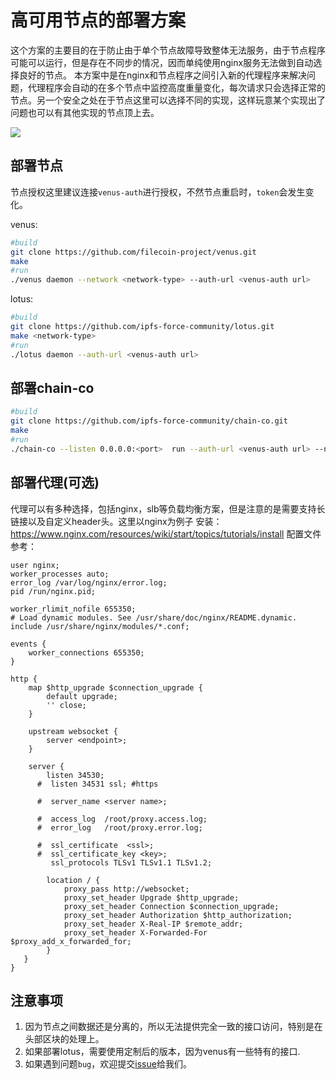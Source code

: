# 高可用节点的部署方案

这个方案的主要目的在于防止由于单个节点故障导致整体无法服务，由于节点程序可能可以运行，但是存在不同步的情况，因而单纯使用nginx服务无法做到自动选择良好的节点。 本方案中是在nginx和节点程序之间引入新的代理程序来解决问题，代理程序会自动的在多个节点中监控高度重量变化，每次请求只会选择正常的节点。另一个安全之处在于节点这里可以选择不同的实现，这样玩意某个实现出了问题也可以有其他实现的节点顶上去。

![](https://raw.githubusercontent.com/hunjixin/imgpool/master/chain-co.png)

## 部署节点

节点授权这里建议连接`venus-auth`进行授权，不然节点重启时，`token`会发生变化。

venus:
```sh
#build
git clone https://github.com/filecoin-project/venus.git
make
#run
./venus daemon --network <network-type> --auth-url <venus-auth url>
```

lotus:
```sh
#build
git clone https://github.com/ipfs-force-community/lotus.git
make <network-type>
#run
./lotus daemon --auth-url <venus-auth url>
```

## 部署chain-co

```sh
#build
git clone https://github.com/ipfs-force-community/chain-co.git
make
#run
./chain-co --listen 0.0.0.0:<port>  run --auth-url <venus-auth url> --node <token:rpc-url> --node<token:rpc-url>
```

## 部署代理(可选)

代理可以有多种选择，包括nginx，slb等负载均衡方案，但是注意的是需要支持长链接以及自定义header头。这里以nginx为例子
安装： https://www.nginx.com/resources/wiki/start/topics/tutorials/install
配置文件参考：
```
user nginx;
worker_processes auto;
error_log /var/log/nginx/error.log;
pid /run/nginx.pid;

worker_rlimit_nofile 655350;
# Load dynamic modules. See /usr/share/doc/nginx/README.dynamic.
include /usr/share/nginx/modules/*.conf;

events {
    worker_connections 655350;
}

http {
    map $http_upgrade $connection_upgrade {
        default upgrade;
        '' close;
    }
 
    upstream websocket {
        server <endpoint>;
    }
 
    server {
        listen 34530;
      #  listen 34531 ssl; #https

      #  server_name <server name>;       

      #  access_log  /root/proxy.access.log;
      #  error_log   /root/proxy.error.log;

      #  ssl_certificate  <ssl>;
      #  ssl_certificate_key <key>;
         ssl_protocols TLSv1 TLSv1.1 TLSv1.2;

        location / {
            proxy_pass http://websocket;
            proxy_set_header Upgrade $http_upgrade;
            proxy_set_header Connection $connection_upgrade;
            proxy_set_header Authorization $http_authorization;
            proxy_set_header X-Real-IP $remote_addr;
            proxy_set_header X-Forwarded-For $proxy_add_x_forwarded_for; 
        }
   }
}
```

## 注意事项

1. 因为节点之间数据还是分离的，所以无法提供完全一致的接口访问，特别是在头部区块的处理上。
2. 如果部署lotus，需要使用定制后的版本，因为venus有一些特有的接口.
3. 如果遇到问题`bug`，欢迎提交[issue](https://github.com/filecoin-project/venus/issues/new/choose)给我们。
